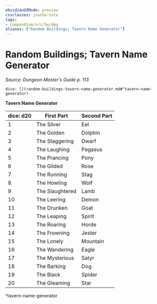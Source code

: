 ```yaml
---
obsidianUIMode: preview
cssclasses: json5e-note
tags:
- compendium/src/5e/dmg
aliases: ["Random Buildings; Tavern Name Generator"]
---
```

# Random Buildings; Tavern Name Generator
*Source: Dungeon Master's Guide p. 113* 

`dice: [](random-buildings-tavern-name-generator.md#^tavern-name-generator)`

**Tavern Name Generator**

| dice: d20 | First Part | Second Part |
|-----------|------------|-------------|
| 1 | The Silver | Eel |
| 2 | The Golden | Dolphin |
| 3 | The Staggering | Dwarf |
| 4 | The Laughing | Pegasus |
| 5 | The Prancing | Pony |
| 6 | The Gilded | Rose |
| 7 | The Running | Stag |
| 8 | The Howling | Wolf |
| 9 | The Slaughtered | Lamb |
| 10 | The Leering | Demon |
| 11 | The Drunken | Goat |
| 12 | The Leaping | Spirit |
| 13 | The Roaring | Horde |
| 14 | The Frowning | Jester |
| 15 | The Lonely | Mountain |
| 16 | The Wandering | Eagle |
| 17 | The Mysterious | Satyr |
| 18 | The Barking | Dog |
| 19 | The Black | Spider |
| 20 | The Gleaming | Star |
^tavern-name-generator